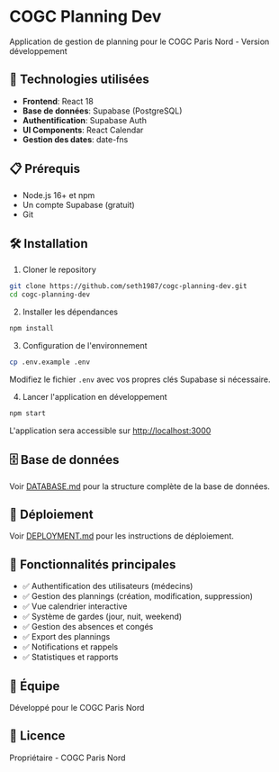 # COGC Planning Dev

Application de gestion de planning pour le COGC Paris Nord - Version développement

## 🚀 Technologies utilisées

- **Frontend**: React 18
- **Base de données**: Supabase (PostgreSQL)
- **Authentification**: Supabase Auth
- **UI Components**: React Calendar
- **Gestion des dates**: date-fns

## 📋 Prérequis

- Node.js 16+ et npm
- Un compte Supabase (gratuit)
- Git

## 🛠 Installation

1. Cloner le repository
```bash
git clone https://github.com/seth1987/cogc-planning-dev.git
cd cogc-planning-dev
```

2. Installer les dépendances
```bash
npm install
```

3. Configuration de l'environnement
```bash
cp .env.example .env
```

Modifiez le fichier `.env` avec vos propres clés Supabase si nécessaire.

4. Lancer l'application en développement
```bash
npm start
```

L'application sera accessible sur [http://localhost:3000](http://localhost:3000)

## 🗄 Base de données

Voir [DATABASE.md](DATABASE.md) pour la structure complète de la base de données.

## 🚀 Déploiement

Voir [DEPLOYMENT.md](DEPLOYMENT.md) pour les instructions de déploiement.

## 📝 Fonctionnalités principales

- ✅ Authentification des utilisateurs (médecins)
- ✅ Gestion des plannings (création, modification, suppression)
- ✅ Vue calendrier interactive
- ✅ Système de gardes (jour, nuit, weekend)
- ✅ Gestion des absences et congés
- ✅ Export des plannings
- ✅ Notifications et rappels
- ✅ Statistiques et rapports

## 👥 Équipe

Développé pour le COGC Paris Nord

## 📄 Licence

Propriétaire - COGC Paris Nord